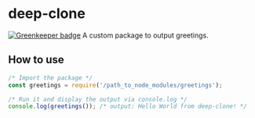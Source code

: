 # deep-clone

[![Greenkeeper badge](https://badges.greenkeeper.io/motss/deep-clone.svg)](https://greenkeeper.io/)
A custom package to output greetings.

## How to use
```js
/* Import the package */
const greetings = require('/path_to_node_modules/greetings');

/* Run it and display the output via console.log */
console.log(greetings()); /* output: Hello World from deep-clone! */
```
